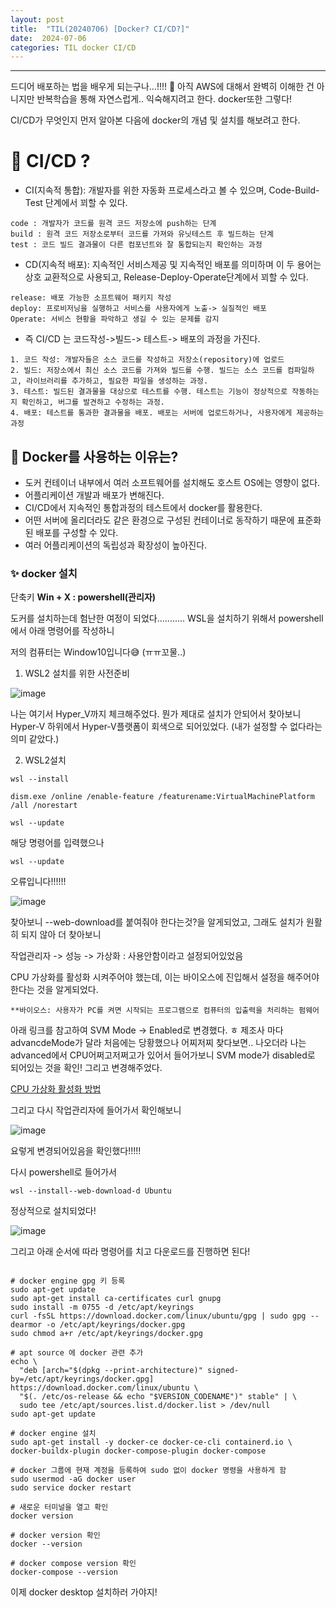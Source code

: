 ```yaml
---
layout: post
title:  "TIL(20240706) [Docker? CI/CD?]"
date:  2024-07-06
categories: TIL docker CI/CD
---
```


----------------------------------------------------------------------------

드디어 배포하는 법을 배우게 되는구나...!!!! 🤣
아직 AWS에 대해서 완벽히 이해한 건 아니지만 반복학습을 통해 자연스럽게.. 익숙해지려고 한다. docker또한 그렇다!

CI/CD가 무엇인지 먼저 알아본 다음에 docker의 개념 및 설치를 해보려고 한다.

# 📌 CI/CD ?
- CI(지속적 통합): 개발자를 위한 자동화 프로세스라고 볼 수 있으며, Code-Build-Test 단계에서 꾀할 수 있다.

```
code : 개발자가 코드를 원격 코드 저장소에 push하는 단계
build : 원격 코드 저장소로부터 코드를 가져와 유닛테스트 후 빌드하는 단계
test : 코드 빌드 결과물이 다른 컴포넌트와 잘 통합되는지 확인하는 과정
```
- CD(지속적 배포): 지속적인 서비스제공 및 지속적인 배포를 의미하며 이 두 용어는 상호 교환적으로 사용되고, Release-Deploy-Operate단계에서 꾀할 수 있다.

```
release: 배포 가능한 소프트웨어 패키지 작성
deploy: 프로비저닝을 실행하고 서비스를 사용자에게 노출-> 실질적인 배포
Operate: 서비스 현황을 파악하고 생길 수 있는 문제를 감지
```

- 즉 CI/CD 는 코드작성->빌드-> 테스트-> 배포의 과정을 가진다. 

```
1. 코드 작성: 개발자들은 소스 코드를 작성하고 저장소(repository)에 업로드
2. 빌드: 저장소에서 최신 소스 코드를 가져와 빌드를 수행. 빌드는 소스 코드를 컴파일하고, 라이브러리를 추가하고, 필요한 파일을 생성하는 과정.
3. 테스트: 빌드된 결과물을 대상으로 테스트를 수행. 테스트는 기능이 정상적으로 작동하는지 확인하고, 버그를 발견하고 수정하는 과정.
4. 배포: 테스트를 통과한 결과물을 배포. 배포는 서버에 업로드하거나, 사용자에게 제공하는 과정
```

## 📌 Docker를 사용하는 이유는? 
- 도커 컨테이너 내부에서 여러 소프트웨어를 설치해도 호스트 OS에는 영향이 없다. 
- 어플리케이션 개발과 배포가 변해진다.
- CI/CD에서 지속적인 통합과정의 테스트에서 docker를 활용한다.
- 어떤 서버에 올리더라도 같은 환경으로 구성된 컨테이너로 동작하기 때문에 표준화된 배포를 구성할 수 있다.
- 여러 어플리케이션의 독립성과 확장성이 높아진다.


### ✨ docker 설치

단축키 **Win + X : powershell(관리자)**

도커를 설치하는데 험난한 여정이 되었다...........
WSL을 설치하기 위해서 powershell에서 아래 명령어를 작성하니

저의 컴퓨터는 Window10입니다😅 (ㅠㅠ꼬물..)

1. WSL2 설치를 위한 사전준비

![image](https://github.com/HaejungHan/HaejungHan.github.io/assets/130989670/3f47b842-ccb0-4c57-a0f0-409f7fe12348)

나는 여기서 Hyper_V까지 체크해주었다. 뭔가 제대로 설치가 안되어서 찾아보니 Hyper-V 하위에서 Hyper-V플랫폼이 회색으로 되어있었다. (내가 설정할 수 없다라는 의미 같았다.)

2. WSL2설치

```
wsl --install

dism.exe /online /enable-feature /featurename:VirtualMachinePlatform /all /norestart

wsl --update
```

해당 명령어를 입력했으나

```
wsl --update
```
오류입니다!!!!!!

![image](https://github.com/HaejungHan/HaejungHan.github.io/assets/130989670/ab41cc64-b050-40ec-993b-7f57c39739f0)

찾아보니 --web-download를 붙여줘야 한다는것?을 알게되었고,
그래도 설치가 원활히 되지 않아 더 찾아보니

작업관리자 -> 성능 -> 가상화 : 사용안함이라고 설정되어있었음

CPU 가상화를 활성화 시켜주어야 했는데, 이는 바이오스에 진입해서 설정을 해주어야 한다는 것을 알게되었다.

```
**바이오스: 사용자가 PC를 켜면 시작되는 프로그램으로 컴퓨터의 입출력을 처리하는 펌웨어
```

아래 링크를 참고하여 SVM Mode -> Enabled로 변경했다.
ㅎ
제조사 마다 advancdeMode가 달라 처음에는 당황했으나 어찌저찌 찾다보면.. 나오더라 나는 advanced에서 CPU어쩌고저쩌고가 있어서 들어가보니 SVM mode가 disabled로 되어있는 것을 확인!
그리고 변경해주었다. 

[CPU 가상화 활성화 방법](https://jih0.medium.com/amd-cpu-%EA%B0%80%EC%83%81%ED%99%94-%EB%B0%8F-windows-10-wsl-2-docker-desktop-%EC%84%A4%EC%B9%98-beb2b7a09397)

그리고 다시 작업관리자에 들어가서 확인해보니 

![image](https://github.com/HaejungHan/HaejungHan.github.io/assets/130989670/bd1353ac-a94a-406c-aa90-1d79b9c4415f)

요렇게 변경되어있음을 확인했다!!!!!

다시 powershell로 들어가서

```
wsl --install--web-download-d Ubuntu
```

정상적으로 설치되었다!

![image](https://github.com/HaejungHan/HaejungHan.github.io/assets/130989670/ddcfe94d-f946-4315-b5ed-256376e03175)

그리고 아래 순서에 따라 명령어를 치고 다운로드를 진행하면 된다!

```

# docker engine gpg 키 등록
sudo apt-get update
sudo apt-get install ca-certificates curl gnupg
sudo install -m 0755 -d /etc/apt/keyrings
curl -fsSL https://download.docker.com/linux/ubuntu/gpg | sudo gpg --dearmor -o /etc/apt/keyrings/docker.gpg
sudo chmod a+r /etc/apt/keyrings/docker.gpg

# apt source 에 docker 관련 추가
echo \
  "deb [arch="$(dpkg --print-architecture)" signed-by=/etc/apt/keyrings/docker.gpg] https://download.docker.com/linux/ubuntu \
  "$(. /etc/os-release && echo "$VERSION_CODENAME")" stable" | \
  sudo tee /etc/apt/sources.list.d/docker.list > /dev/null
sudo apt-get update

# docker engine 설치
sudo apt-get install -y docker-ce docker-ce-cli containerd.io \
docker-buildx-plugin docker-compose-plugin docker-compose

# docker 그룹에 현재 계정을 등록하여 sudo 없이 docker 명령을 사용하게 함
sudo usermod -aG docker user
sudo service docker restart

# 새로운 터미널을 열고 확인
docker version

```

```
# docker version 확인
docker --version

# docker compose version 확인
docker-compose --version
```

이제 docker desktop 설치하러 가야지!